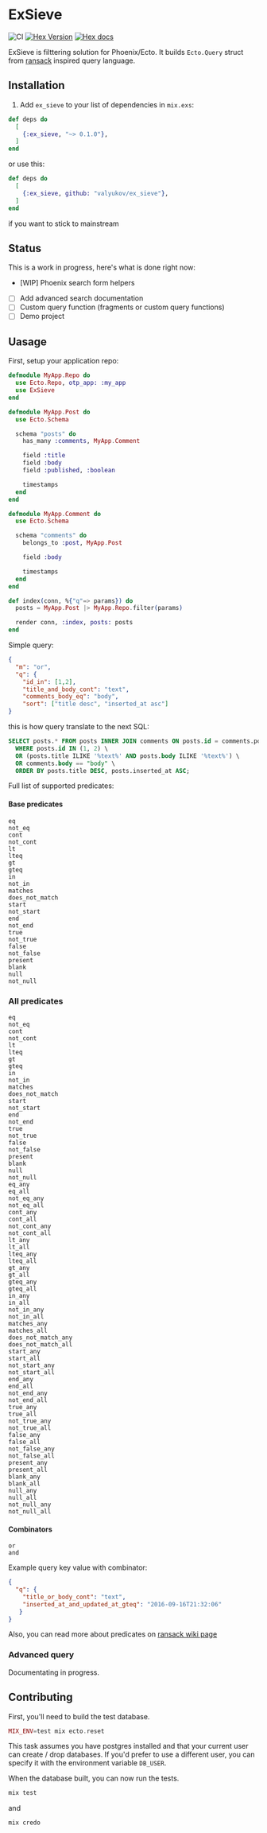 # ExSieve

![CI](https://github.com/valyukov/ex_sieve/workflows/CI/badge.svg?branch=master) [![Hex Version](http://img.shields.io/hexpm/v/ex_sieve.svg?style=flat)](https://hex.pm/packages/ex_sieve) [![Hex docs](http://img.shields.io/badge/hex.pm-docs-green.svg?style=flat)](https://hexdocs.pm/ex_sieve)


ExSieve is filttering solution for Phoenix/Ecto. It builds `Ecto.Query` struct from [ransack](https://github.com/activerecord-hackery/ransack) inspired query language.

## Installation

  1. Add `ex_sieve` to your list of dependencies in `mix.exs`:

```elixir
def deps do
  [
    {:ex_sieve, "~> 0.1.0"},
  ]
end
```

or use this:

```elixir
def deps do
  [
    {:ex_sieve, github: "valyukov/ex_sieve"},
  ]
end
```
if you want to stick to mainstream


## Status
This is a work in progress, here's what is done right now:

- [WIP] Phoenix search form helpers
- [ ] Add advanced search documentation
- [ ] Custom query function (fragments or custom query functions)
- [ ] Demo project

## Uasage

First, setup your application repo:

```elixir
defmodule MyApp.Repo do
  use Ecto.Repo, otp_app: :my_app
  use ExSieve
end
```

```elixir
defmodule MyApp.Post do
  use Ecto.Schema

  schema "posts" do
    has_many :comments, MyApp.Comment

    field :title
    field :body
    field :published, :boolean

    timestamps
  end
end
```

```elixir
defmodule MyApp.Comment do
  use Ecto.Schema

  schema "comments" do
    belongs_to :post, MyApp.Post

    field :body

    timestamps
  end
end
```

```elixir
def index(conn, %{"q"=> params}) do
  posts = MyApp.Post |> MyApp.Repo.filter(params)

  render conn, :index, posts: posts
end
```

Simple query:

```json
{
  "m": "or",
  "q": {
    "id_in": [1,2],
    "title_and_body_cont": "text",
    "comments_body_eq": "body",
    "sort": ["title desc", "inserted_at asc"]
}

```
this is how query translate to the next SQL:
```sql
SELECT posts.* FROM posts INNER JOIN comments ON posts.id = comments.post_id \
  WHERE posts.id IN (1, 2) \
  OR (posts.title ILIKE '%text%' AND posts.body ILIKE '%text%') \
  OR comments.body == "body" \
  ORDER BY posts.title DESC, posts.inserted_at ASC;
```

Full list of supported predicates:

#### Base predicates
```
eq
not_eq
cont
not_cont
lt
lteq
gt
gteq
in
not_in
matches
does_not_match
start
not_start
end
not_end
true
not_true
false
not_false
present
blank
null
not_null
```
### All predicates
```
eq
not_eq
cont
not_cont
lt
lteq
gt
gteq
in
not_in
matches
does_not_match
start
not_start
end
not_end
true
not_true
false
not_false
present
blank
null
not_null
eq_any
eq_all
not_eq_any
not_eq_all
cont_any
cont_all
not_cont_any
not_cont_all
lt_any
lt_all
lteq_any
lteq_all
gt_any
gt_all
gteq_any
gteq_all
in_any
in_all
not_in_any
not_in_all
matches_any
matches_all
does_not_match_any
does_not_match_all
start_any
start_all
not_start_any
not_start_all
end_any
end_all
not_end_any
not_end_all
true_any
true_all
not_true_any
not_true_all
false_any
false_all
not_false_any
not_false_all
present_any
present_all
blank_any
blank_all
null_any
null_all
not_null_any
not_null_all
```

#### Combinators
```
or
and
```

Example query key value with combinator:

```json
{
  "q": {
    "title_or_body_cont": "text",
    "inserted_at_and_updated_at_gteq": "2016-09-16T21:32:06"
   }
}
```

Also, you can read more about predicates on [ransack wiki page](https://github.com/activerecord-hackery/ransack/wiki/Basic-Searching)


### Advanced query
 Documentating in progress.

## Contributing

First, you'll need to build the test database.

```elixir
MIX_ENV=test mix ecto.reset
```

This task assumes you have postgres installed and that your current user can create / drop databases. If you'd prefer to use a different user, you can specify it with the environment variable `DB_USER`.

When the database built, you can now run the tests.

```elixir
mix test
```
and

```elixir
mix credo
```
